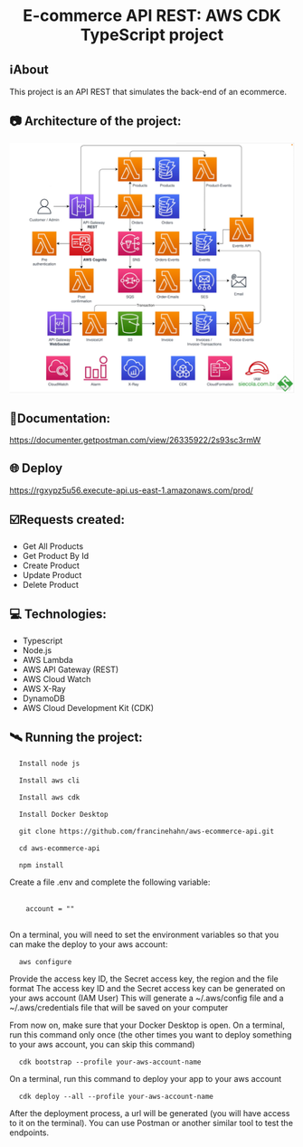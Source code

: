 <h1 align="center">E-commerce API REST: AWS CDK TypeScript project</h1>

## ℹ️About
This project is an API REST that simulates the back-end of an ecommerce.

## 📷 Architecture of the project:
![api-architecture](./api-architecture.png)
<br>

## 🔗Documentation:
https://documenter.getpostman.com/view/26335922/2s93sc3rmW

## 🌐 Deploy
https://rgxypz5u56.execute-api.us-east-1.amazonaws.com/prod/

## ☑️Requests created:
- Get All Products
- Get Product By Id
- Create Product
- Update Product
- Delete Product

## 💻 Technologies:
- Typescript
- Node.js
- AWS Lambda
- AWS API Gateway (REST)
- AWS Cloud Watch
- AWS X-Ray
- DynamoDB
- AWS Cloud Development Kit (CDK)

## 🛰 Running the project:
<pre>
  <code>Install node js</code>
</pre>

<pre>
  <code>Install aws cli</code>
</pre>

<pre>
  <code>Install aws cdk</code>
</pre>

<pre>
  <code>Install Docker Desktop</code>
</pre>

<pre>
  <code>git clone https://github.com/francinehahn/aws-ecommerce-api.git</code>
</pre>

<pre>
  <code>cd aws-ecommerce-api</code>
</pre>

<pre>
  <code>npm install</code>
</pre>

Create a file .env and complete the following variable:
<pre>
  <code>
    account = ""
  </code>
</pre>

On a terminal, you will need to set the environment variables so that you can make the deploy to your aws account:
<pre>
  <code>aws configure</code>
</pre>
Provide the access key ID, the Secret access key, the region and the file format
The access key ID and the Secret access key can be generated on your aws account (IAM User)
This will generate a ~/.aws/config file and a ~/.aws/credentials file that will be saved on your computer

From now on, make sure that your Docker Desktop is open.
On a terminal, run this command only once (the other times you want to deploy something to your aws account, you can skip this command)
<pre>
  <code>cdk bootstrap --profile your-aws-account-name</code>
</pre>

On a terminal, run this command to deploy your app to your aws account
<pre>
  <code>cdk deploy --all --profile your-aws-account-name</code>
</pre>

After the deployment process, a url will be generated (you will have access to it on the terminal).
You can use Postman or another similar tool to test the endpoints.

